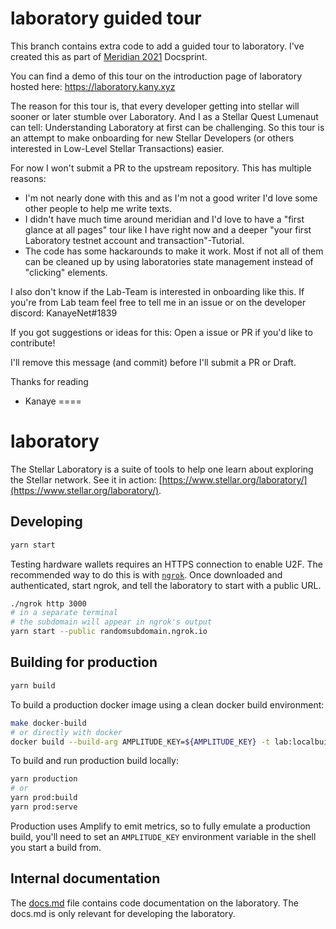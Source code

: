 # laboratory guided tour
This branch contains extra code to add a guided tour to laboratory.
I've created this as part of [Meridian 2021](https://meridian.stellar.org/) Docsprint.

You can find a demo of this tour on the introduction page of laboratory hosted here: https://laboratory.kany.xyz

The reason for this tour is, that every developer getting into stellar will sooner or later stumble over Laboratory.
And I as a Stellar Quest Lumenaut can tell: Understanding Laboratory at first can be challenging.
So this tour is an attempt to make onboarding for new Stellar Developers (or others interested in Low-Level Stellar Transactions) easier.

For now I won't submit a PR to the upstream repository. This has multiple reasons:
 - I'm not nearly done with this and as I'm not a good writer I'd love some other people to help me write texts.
 - I didn't have much time around meridian and I'd love to have a "first glance at all pages" tour like I have right now and a deeper "your first Laboratory testnet account and transaction"-Tutorial.
 - The code has some hackarounds to make it work. Most if not all of them can be cleaned up by using laboratories state management instead of "clicking" elements.

I also don't know if the Lab-Team is interested in onboarding like this. 
If you're from Lab team feel free to tell me in an issue or on the developer discord: KanayeNet#1839

If you got suggestions or ideas for this: Open a issue or PR if you'd like to contribute!

I'll remove this message (and commit) before I'll submit a PR or Draft.

Thanks for reading
- Kanaye
====
# laboratory

The Stellar Laboratory is a suite of tools to help one learn about exploring the
Stellar network. See it in action:
[https://www.stellar.org/laboratory/](https://www.stellar.org/laboratory/).

## Developing

```sh
yarn start
```

Testing hardware wallets requires an HTTPS connection to enable U2F. The
recommended way to do this is with [`ngrok`](https://ngrok.com/). Once
downloaded and authenticated, start ngrok, and tell the laboratory to start with
a public URL.

```bash
./ngrok http 3000
# in a separate terminal
# the subdomain will appear in ngrok's output
yarn start --public randomsubdomain.ngrok.io
```

## Building for production

```sh
yarn build
```

To build a production docker image using a clean docker build environment:

```sh
make docker-build
# or directly with docker
docker build --build-arg AMPLITUDE_KEY=${AMPLITUDE_KEY} -t lab:localbuild .
```

To build and run production build locally:
```sh
yarn production
# or
yarn prod:build
yarn prod:serve
```

Production uses Amplify to emit metrics, so to fully emulate a production build, you'll need to set an `AMPLITUDE_KEY` environment variable in the shell you start a build from.

## Internal documentation

The [docs.md](./docs.md) file contains code documentation on the laboratory. The
docs.md is only relevant for developing the laboratory.
